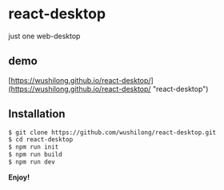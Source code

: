 # react-desktop
just one web-desktop
## demo
 [https://wushilong.github.io/react-desktop/](https://wushilong.github.io/react-desktop/ "react-desktop") 
## Installation
```bash
$ git clone https://github.com/wushilong/react-desktop.git
$ cd react-desktop
$ npm run init
$ npm run build
$ npm run dev
``` 
**Enjoy!**